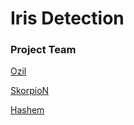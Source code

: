 # Iris Detection 


### Project Team 
[Ozil](https://github.com/mmsaeed509)

[SkorpioN](https://github.com/0xSkorpioN)

[Hashem](https://github.com/hashemkhaledd)
